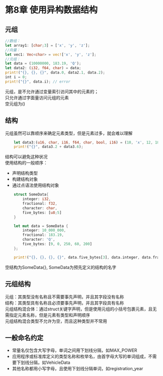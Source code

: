 # 第8章 使用异构数据结构

## 元组

```rust
//数组：
let array1: [char;3] = ['x', 'y', 'z'];
//向量：
let vec1: Vec<char> = vec!['x', 'y', 'z'];
//元组：
let data = (10000000, 183.19, 'Q');
let data2: (i32, f64, char) = data;
print!("{}, {}, {}", data.0, data2.1, data.2);
int i = 0;
print!("{}", data.i); // error
```

元组，是不允许通过变量索引访问其中的元素的；  
只允许通过字面量访问元组的元素  
空元组为()

## 结构

元组虽然可以靠顺序来确定元素类型，但是元素过多，就会难以理解  

```rust
    let data3:(u16, char, i16, f64, char, bool, i16) = (10, 'x', 12, 183.19, 'Q', false, -9);
    print!("{}", data3.2 + data3.6);
```

结构可以避免这种状况  
使用结构的一般顺序：

- 声明结构类型  
- 构建结构对象  
- 通过点语法使用结构对象  

```rust
    struct SomeData{
        integer: i32,
        fractional: f32,
        character: char,
        five_bytes: [u8;5]
    }

    let mut data = SomeData {
        integer: 10_000_000,
        fractional: 183.19,
        character: 'Q',
        five_bytes: [9, 0, 250, 60, 200]
    };

    print!("{}, {}, {}, {}", data.five_bytes[3], data.integer, data.fractional, data.character);
```

空结构为SomeData{}, SomeData为预先定义的结构的名字  

## 元组结构

元组：其类型没有名称且不需要事先声明，并且其字段没有名称  
结构：其类型具有名称且必须要事先声明，并且其字段具有名称  
元组结构混合体：通过struct关键字声明，但是使用元组的小括号包裹元素，且无需指定元素名称，但是元素有类型和声明顺序  
元组结构混合类型不允许为空，而且这种类型并不常用  

## 一般命名约定

- 常量名仅包含大写字母，单词之间用下划线分隔，如MAX_POWER  
- 应用程序或标准库定义的类型名称和枚举名，由首字母大写的单词组成，不需要下划线分隔，如VehicleData  
- 其他名称都用小写字母，且使用下划线分隔单词，如registration_year  
